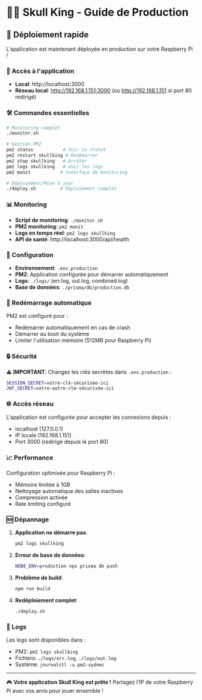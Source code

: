# 🏴‍☠️ Skull King - Guide de Production

## 🚀 Déploiement rapide

L'application est maintenant déployée en production sur votre Raspberry Pi !

### 📍 Accès à l'application

- **Local**: http://localhost:3000
- **Réseau local**: http://192.168.1.151:3000 (ou http://192.168.1.151 si port 80 redirigé)

### 🛠️ Commandes essentielles

```bash
# Monitoring complet
./monitor.sh

# Gestion PM2
pm2 status           # Voir le statut
pm2 restart skullking # Redémarrer
pm2 stop skullking   # Arrêter
pm2 logs skullking   # Voir les logs
pm2 monit           # Interface de monitoring

# Déploiement/Mise à jour
./deploy.sh         # Déploiement complet
```

### 📊 Monitoring

- **Script de monitoring**: `./monitor.sh`
- **PM2 monitoring**: `pm2 monit`
- **Logs en temps réel**: `pm2 logs skullking`
- **API de santé**: http://localhost:3000/api/health

### 🔧 Configuration

- **Environnement**: `.env.production`
- **PM2**: Application configurée pour démarrer automatiquement
- **Logs**: `./logs/` (err.log, out.log, combined.log)
- **Base de données**: `./prisma/db/production.db`

### 🔄 Redémarrage automatique

PM2 est configuré pour :
- Redémarrer automatiquement en cas de crash
- Démarrer au boot du système
- Limiter l'utilisation mémoire (512MB pour Raspberry Pi)

### 🔒 Sécurité

⚠️ **IMPORTANT**: Changez les clés secrètes dans `.env.production` :
```bash
SESSION_SECRET=votre-clé-sécurisée-ici
JWT_SECRET=votre-autre-clé-sécurisée-ici
```

### 🌐 Accès réseau

L'application est configurée pour accepter les connexions depuis :
- localhost (127.0.0.1)
- IP locale (192.168.1.151)
- Port 3000 (redirigé depuis le port 80)

### 📈 Performance

Configuration optimisée pour Raspberry Pi :
- Mémoire limitée à 1GB
- Nettoyage automatique des salles inactives
- Compression activée
- Rate limiting configuré

### 🆘 Dépannage

1. **Application ne démarre pas**:
   ```bash
   pm2 logs skullking
   ```

2. **Erreur de base de données**:
   ```bash
   NODE_ENV=production npx prisma db push
   ```

3. **Problème de build**:
   ```bash
   npm run build
   ```

4. **Redéploiement complet**:
   ```bash
   ./deploy.sh
   ```

### 📝 Logs

Les logs sont disponibles dans :
- PM2: `pm2 logs skullking`
- Fichiers: `./logs/err.log`, `./logs/out.log`
- Système: `journalctl -u pm2-sydnec`

---

🎮 **Votre application Skull King est prête !** 
Partagez l'IP de votre Raspberry Pi avec vos amis pour jouer ensemble !
